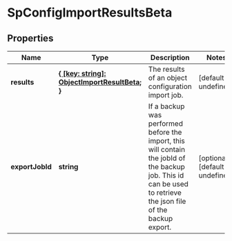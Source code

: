 # SpConfigImportResultsBeta

## Properties

Name | Type | Description | Notes
------------ | ------------- | ------------- | -------------
**results** | [**{ [key: string]: ObjectImportResultBeta; }**](ObjectImportResultBeta.md) | The results of an object configuration import job. | [default to undefined]
**exportJobId** | **string** | If a backup was performed before the import, this will contain the jobId of the backup job. This id can be used to retrieve the json file of the backup export. | [optional] [default to undefined]

